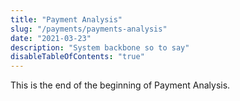 ```yaml
---
title: "Payment Analysis"
slug: "/payments/payments-analysis"
date: "2021-03-23"
description: "System backbone so to say"
disableTableOfContents: "true"
---
```

This is the end of the beginning of Payment Analysis.